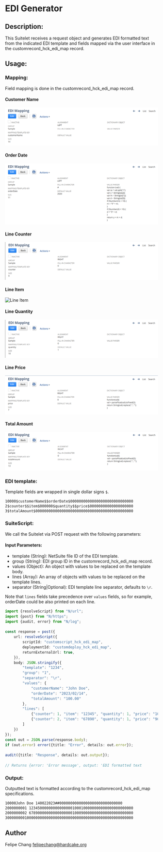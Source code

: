 # EDI Generator

## Description:

This Suitelet receives a request object and generates EDI formatted text from the indicated EDI template 
and fields mapped via the user interface in the customrecord_hck_edi_map record.

## Usage:

### Mapping:

Field mapping is done in the customrecord_hck_edi_map record.

#### Customer Name
![Customer Name](https://github.com/felipechang/netsuite-edi-generator/blob/main/images/customerName.png?raw=true)

#### Order Date
![Order Date](https://github.com/felipechang/netsuite-edi-generator/blob/main/images/orderDate.png?raw=true)

#### Line Counter
![Line Counter](https://github.com/felipechang/netsuite-edi-generator/blob/main/images/counter.png?raw=true)

#### Line Item
![Line Item](https://github.com/felipechang/netsuite-edi-generator/blob/main/images/itemme.png?raw=true)

#### Line Quantity
![Line Quantity](https://github.com/felipechang/netsuite-edi-generator/blob/main/images/quantity.png?raw=true)

#### Line Price
![Line Price](https://github.com/felipechang/netsuite-edi-generator/blob/main/images/price.png?raw=true)

#### Total Amount
![Total Amount](https://github.com/felipechang/netsuite-edi-generator/blob/main/images/totalAmount.png?raw=true)


### EDI template:

Template fields are wrapped in single dollar signs `$`.

```text
10000$customerName$$orderDate$00000000000000000000000000000
2$counter$$item$000000$quantity$$price$00000000000000000000
3$totalAmount$000000000000000000000000000000000000000000000
```

### SuiteScript:

We call the Suitelet via POST request with the following parameters:

#### Input Parameters:

- template (String): NetSuite file ID of the EDI template.
- group (String): EDI group ID in the customrecord_hck_edi_map record.
- values (Object): An object with values to be replaced on the template body.
- lines (Array): An array of objects with values to be replaced on the template lines.
- separator (String|Optional): EDI template line separator, defaults to `\r`.

Note that `lines` fields take precedence over `values` fields, so for example, orderDate could be also printed on each line.

```typescript
import {resolveScript} from "N/url";
import {post} from "N/https";
import {audit, error} from "N/log";

const response = post({
    url: resolveScript({
        scriptId: "customscript_hck_edi_map",
        deploymentId: "customdeploy_hck_edi_map",
        returnExternalUrl: true,
    }),
    body: JSON.stringify({
        "template": "1234",
        "group": "1",
        "separator": "\r",
        "values": {
            "customerName": "John Doe",
            "orderDate": "2023/02/14",
            "totalAmount": "100.00"
        },
        "lines": [
            {"counter": 1, "item": "12345", "quantity": 1, "price": "10.00"},
            {"counter": 2, "item": "67890", "quantity": 1, "price": "90.00"}
        ]
    })
});
const out = JSON.parse(response.body);
if (out.error) error({title: "Error", details: out.error});

audit({title: "Response", details: out.output});

// Returns {error: 'Error message', output: 'EDI formatted text
```

### Output:

Outputted text is formatted according to the customrecord_hck_edi_map specifications.

```text
10000John Doe 140022023##00000000000000000000000000000
2000000001 123450000000000000001000100000000000000000000000
2000000002 678900000000000000001000900000000000000000000000
30000000010000000000000000000000000000000000000000000000000
```

## Author

Felipe Chang <felipechang@hardcake.org>